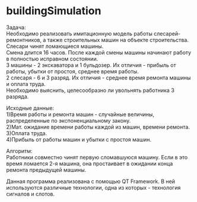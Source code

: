 ﻿# buildingSimulation
Задача:  
Необходимо реализовать имитационную модель работы слесарей-ремонтников, а также строительных машин на объекте строительства.  
Слесари чинят ломающиеся машины.  
Смена длится 16 часов. После каждой смены машины начинают работу в полностью исправном состоянии.  
3 машины - 2 экскаватора и 1 бульдозер. Их отличия - прибыль от работы, убытки от простоя, среднее время работы.  
2 слесаря - 6 и 3 разряд. Их отличия - среднее время ремонта машины и оплата труда.  
Необходимо выяснить, целесообразно ли увольнять работника 3 разряда.  

Исходные данные:  
1)Время работы и ремонта машин - случайные величины, распределенные по экспоненциальному закону.  
2)Мат. ожидание времени работы каждой из машин, времени ремонта.  
3)Оплата труда.  
4)Прибыль от работы машин и убытки с простоя машин.  

Алгоритм:  
Работники совместно чинят первую сломавшуюся машину. Если в это время ломается 2-я машина, она простаивает в ожидании конца ремонта предыдущей машины.  


Данная программа реализована с помощью QT Framework. В ней используются различные технологии, одна из которых - технология сигналов и слотов.  
